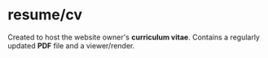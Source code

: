 # resume/cv
Created to host the website owner's **curriculum vitae**. 
Contains a regularly updated **PDF** file and a viewer/render.
